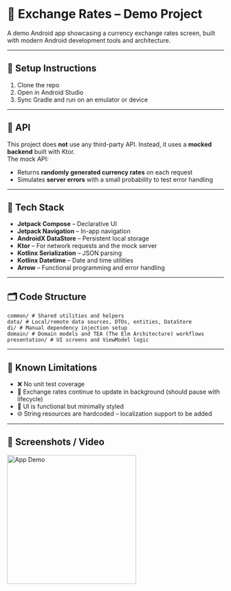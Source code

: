 # 💱 Exchange Rates – Demo Project

A demo Android app showcasing a currency exchange rates screen, built with modern Android development tools and architecture.

---

## 🚀 Setup Instructions

1. Clone the repo
2. Open in Android Studio
3. Sync Gradle and run on an emulator or device

---

## 📡 API

This project does **not** use any third-party API. Instead, it uses a **mocked backend** built with Ktor.  
The mock API:
- Returns **randomly generated currency rates** on each request
- Simulates **server errors** with a small probability to test error handling

---

## 🧱 Tech Stack

- **Jetpack Compose** – Declarative UI
- **Jetpack Navigation** – In-app navigation
- **AndroidX DataStore** – Persistent local storage
- **Ktor** – For network requests and the mock server
- **Kotlinx Serialization** – JSON parsing
- **Kotlinx Datetime** – Date and time utilities
- **Arrow** – Functional programming and error handling

---

## 🗂 Code Structure

```
common/ # Shared utilities and helpers
data/ # Local/remote data sources, DTOs, entities, DataStore
di/ # Manual dependency injection setup
domain/ # Domain models and TEA (The Elm Architecture) workflows
presentation/ # UI screens and ViewModel logic
```

---

## 🚧 Known Limitations

- ❌ No unit test coverage
- 🔄 Exchange rates continue to update in background (should pause with lifecycle)
- 🧱 UI is functional but minimally styled
- 🌐 String resources are hardcoded – localization support to be added
---

## 📸 Screenshots / Video
<img src="ExchangeRatesScreenCast.gif" alt="App Demo" width="300"/>
